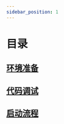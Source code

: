 ```yaml
---
sidebar_position: 1
---
```


# 目录

## [环境准备](env/index.md)

## [代码调试](debug/index.md)

## [启动流程](boot/index.md)
